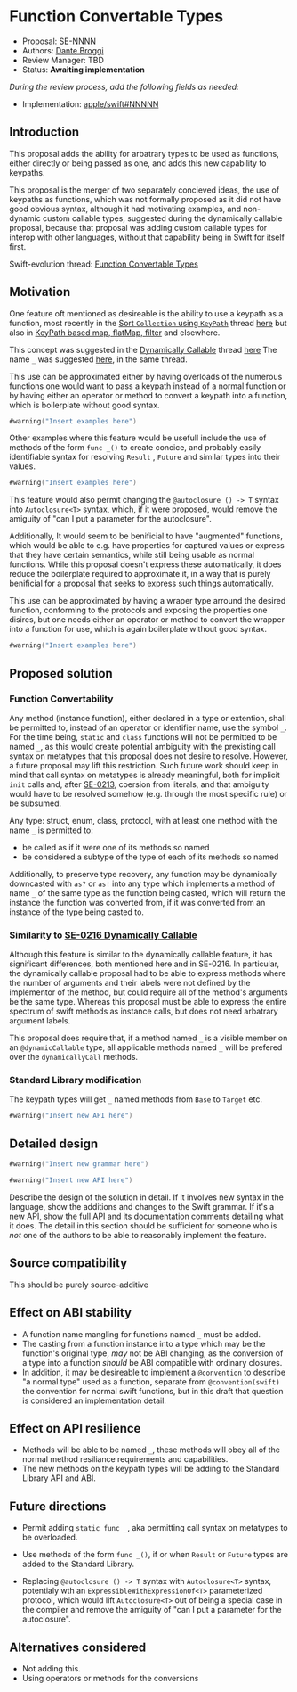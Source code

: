 # Function Convertable Types

* Proposal: [SE-NNNN](NNNN-function-convertable.md)
* Authors: [Dante Broggi](https://github.com/dante-broggi)<!--, [Author 2](https://github.com/swiftdev)-->
* Review Manager: TBD
* Status: **Awaiting implementation**

*During the review process, add the following fields as needed:*

* Implementation: [apple/swift#NNNNN](https://github.com/apple/swift/pull/NNNNN)
<!--* Decision Notes: [Rationale](https://forums.swift.org/), [Additional Commentary](https://forums.swift.org/)-->
<!--* Bugs: [SR-NNNN](https://bugs.swift.org/browse/SR-NNNN), [SR-MMMM](https://bugs.swift.org/browse/SR-MMMM)-->
<!--* Previous Revision: [1](https://github.com/apple/swift-evolution/blob/...commit-ID.../proposals/NNNN-filename.md)-->
<!--* Previous Proposal: [SE-XXXX](XXXX-filename.md)-->

## Introduction

This proposal adds the ability for arbatrary types to be used as functions, either directly or being passed as one, and adds this new capability to keypaths.

This proposal is the merger of two separately concieved ideas, the use of keypaths as functions, which <!--, I believe, -->was not formally proposed as it did not have good obvious syntax, although it had motivating examples, and non-dynamic custom callable types, suggested during the dynamically callable proposal, because that proposal was adding custom callable types for interop with other languages, without that capability being in Swift for itself first.

Swift-evolution thread: [Function Convertable Types](https://forums.swift.org/)

## Motivation

One feature oft mentioned as desireable is the ability to use a keypath as a function, most recently in the [Sort `Collection` using `KeyPath`](https://forums.swift.org/t/sort-collection-using-keypath/14554) thread [here](https://forums.swift.org/t/sort-collection-using-keypath/14554/2) but also in [KeyPath based map, flatMap, filter](https://forums.swift.org/t/pitch-keypath-based-map-flatmap-filter/6266) and elsewhere.

This concept was suggested in the [Dynamically Callable](https://forums.swift.org/t/se-0216-user-defined-dynamically-callable-types/13615) thread [here](https://forums.swift.org/t/se-0216-user-defined-dynamically-callable-types/13615/5)
The name `_` was suggested [here](https://forums.swift.org/t/se-0216-user-defined-dynamically-callable-types/13615/51), in the same thread.


This use can be approximated either by having overloads of the numerous functions one would want to pass a keypath instead of a normal function or by having either an operator or method to convert a keypath into a function, which is boilerplate without good syntax.

```swift
#warning("Insert examples here")
```

Other examples where this feature would be usefull include the use of methods of the form `func _()` to create concice, and probably easily identifiable <!-- FIXME: word choice -->syntax for resolving `Result` , `Future` and similar types into their values.

```swift
#warning("Insert examples here")
```

This feature would also permit changing the `@autoclosure () -> T` syntax into `Autoclosure<T>` syntax, which, if it were proposed, would remove the amiguity of "can I put a parameter for the autoclosure".

Additionally, It would seem to be benificial to have  "augmented" functions, which would be able to e.g. have properties for captured values or express that they have certain semantics, while still being usable as normal functions.
While this proposal doesn't express these automatically, it does reduce the boilerplate required to approximate it, in a way that is purely benificial for a proposal that seeks to express such things automatically. 

This use can be approximated by having a wraper type arround the desired function, conforming to the protocols and exposing the properties one disires, but one needs either an operator or method to convert the wrapper into a function for use, which is again boilerplate without good syntax.

<!--Finally, this feature would potentially permit features like pure functions and compiler evaluatable functions to be expressed as compiler generated protocols instead of `@attribute`s if desired. -->

```swift
#warning("Insert examples here")
```

## Proposed solution

### Function Convertability

Any method (instance function), either declared in a type or extention, shall be permitted to, instead of an operator or identifier name, use the symbol `_`. 
For the time being, `static` and `class` functions will not be permitted to be named `_`, as this would create potential ambiguity with the prexisting call syntax on metatypes that this proposal does not desire to resolve. However, a future proposal may lift this restriction. Such future work should keep in mind that call syntax on metatypes is already meaningful, both for implicit `init` calls and, after [SE-0213](https://github.com/apple/swift-evolution/blob/master/proposals/0213-literal-init-via-coercion.md), coersion from literals, and that ambiguity would have to be resolved somehow (e.g. through the most specific rule) or be subsumed.

Any type: struct, enum, class, protocol, with at least one method with the name `_` is permitted to:
* be called as if it were one of its methods so named
* be considered a subtype of the type of each of its methods so named

Additionally, to preserve type recovery, any function may be dynamically downcasted with `as?` or `as!` into any type which implements a method of name `_` of the same type as the function being casted, which will return the instance the function was converted from, if it was converted from an instance of the type being casted to.

### Similarity to [SE-0216 Dynamically Callable](https://github.com/apple/swift-evolution/blob/master/proposals/0216-dynamic-callable.md)
Although this feature is similar to the dynamically callable feature, it has significant differences, both mentioned here and in SE-0216. 
In particular, the dynamically callable proposal had to be able to express methods where the number of arguments and their labels were not defined by the implementor of the method, but could require all of the method's arguments be the same type. Whereas this proposal must be able to express the entire spectrum of swift methods as instance calls, but does not need arbatrary argument labels.

This proposal does require that, if a method named `_` is a visible member on an `@dynamicCallable` type, all applicable methods named `_`  will be prefered over the `dynamicallyCall` methods.

### Standard Library modification

The keypath types will get `_` named methods from `Base` to `Target` etc. 

```swift
#warning("Insert new API here")
```

## Detailed design

```swift
#warning("Insert new grammar here")

#warning("Insert new API here")
```

Describe the design of the solution in detail. If it involves new
syntax in the language, show the additions and changes to the Swift
grammar. If it's a new API, show the full API and its documentation
comments detailing what it does. The detail in this section should be
sufficient for someone who is *not* one of the authors to be able to
reasonably implement the feature.

## Source compatibility

This should be purely source-additive

## Effect on ABI stability

* A function name mangling for functions named `_` must be added.
* The casting from a function instance into a type which may be the function's original type, *may* not be ABI changing, as the conversion of a type into a function *should* be ABI compatible with ordinary closures.
* In addition, it may be desireable to implement a `@convention`  to describe "a normal type" used as a function, separate from `@convention(swift)` the convention for normal swift functions, but in this draft that question is considered an implementation detail.

## Effect on API resilience

* Methods will be able to be named `_`, these methods will obey all of the normal method resiliance requirements and capabilities.
* The new methods on the keypath types will be adding to the Standard Library API and ABI.

## Future directions

* Permit adding `static func _`, aka permitting call syntax on metatypes to be overloaded.

* Use methods of the form `func _()`, if or when `Result` or `Future` types are added to the Standard Library.

* Replacing  `@autoclosure () -> T` syntax with `Autoclosure<T>` syntax, potentialy wth an `ExpressibleWithExpressionOf<T>` parameterized protocol, which would lift `Autoclosure<T>` out of being a special case in the compiler and remove the amiguity of "can I put a parameter for the autoclosure".

## Alternatives considered

* Not adding this.
* Using operators or methods for the conversions

